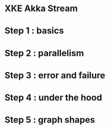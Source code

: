 # XKE Akka Stream

# Step 1 : basics

# Step 2 : parallelism

# Step 3 : error and failure

# Step 4 : under the hood

# Step 5 : graph shapes
